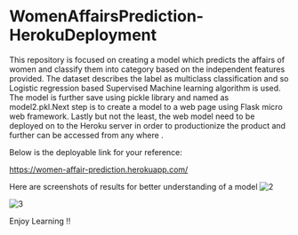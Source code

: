 # WomenAffairsPrediction-HerokuDeployment

This repository is focused on creating a model which predicts the affairs of women and classify them into category based on the independent features provided. The dataset describes the label as multiclass classification and so Logistic regression based Supervised Machine learning algorithm is used. The model is further save using pickle library and named as model2.pkl.Next step is to create a model to a web page using Flask micro web framework. Lastly but not the least, the web model need to be deployed on to the Heroku server in order to productionize the product and further can be accessed from any where . 

Below is the deployable link for your reference:

https://women-affair-prediction.herokuapp.com/

Here are screenshots of results for better understanding of a model 
![2](https://user-images.githubusercontent.com/63364350/128632672-c171608b-4c0a-446a-84f6-a3109ef9e0af.PNG)

![3](https://user-images.githubusercontent.com/63364350/128632678-27375809-d45b-4739-9b7a-a1dc43c8c130.PNG)


Enjoy Learning !!
